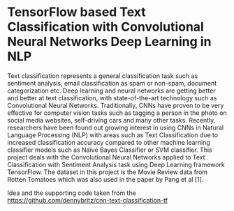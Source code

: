# TensorFlow based Text Classification with Convolutional Neural Networks Deep Learning in NLP 

Text classification represents a general classification task such as sentiment analysis, email classification as spam or non-spam, document categorization etc. Deep learning and neural networks are getting better and better at text classification, with state-of-the-art technology such as Convolutional Neural Networks. Traditionally, CNNs have proven to be very effective for computer vision tasks such as tagging a person in the photo on social media websites, self-driving cars and many other tasks.
Recently, researchers have been found out growing interest in using CNNs in Natural Language Processing (NLP) with areas such as Text Classification due to increased classification accuracy compared to other machine learning classifier models such as Naïve Bayes Classifier or SVM classifier. This project deals with the Convolutional Neural Networks applied to Text Classification with Sentiment Analysis task using Deep Learning framework TensorFlow. The dataset in this project is the Movie Review data from Rotten Tomatoes which was also used in the paper by Pang et al [1].

















Idea and the supporting code taken from the https://github.com/dennybritz/cnn-text-classification-tf

